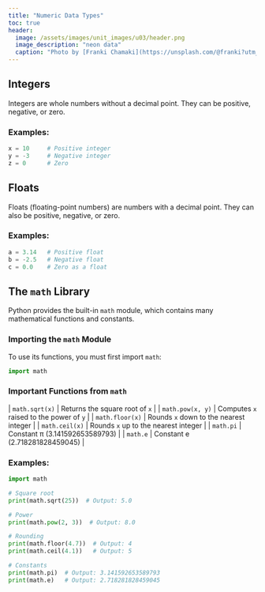 ```yaml
---
title: "Numeric Data Types"
toc: true
header:
  image: /assets/images/unit_images/u03/header.png
  image_description: "neon data"
  caption: "Photo by [Franki Chamaki](https://unsplash.com/@franki?utm_source=unsplash&amp;utm_medium=referral&amp;utm_content=creditCopyText) [from unsplash](https://unsplash.com/s/photos/data?utm_source=unsplash&amp;utm_medium=referral&amp;utm_content=creditCopyText)"
---
```


<!--more-->

## Integers
Integers are whole numbers without a decimal point. They can be positive, negative, or zero. 

### Examples:
```python
x = 10     # Positive integer
y = -3     # Negative integer
z = 0      # Zero
```

## Floats
Floats (floating-point numbers) are numbers with a decimal point. They can also be positive, negative, or zero.

### Examples:
```python
a = 3.14   # Positive float
b = -2.5   # Negative float
c = 0.0    # Zero as a float
```

## The `math` Library
Python provides the built-in `math` module, which contains many mathematical functions and constants.

### Importing the `math` Module
To use its functions, you must first import `math`:

```python
import math
```

### Important Functions from `math`

| `math.sqrt(x)` | Returns the square root of `x` |
| `math.pow(x, y)` | Computes `x` raised to the power of `y` |
| `math.floor(x)` | Rounds `x` down to the nearest integer |
| `math.ceil(x)` | Rounds `x` up to the nearest integer |
| `math.pi` | Constant π (3.141592653589793) |
| `math.e` | Constant e (2.718281828459045) |

### Examples:
```python
import math

# Square root
print(math.sqrt(25))  # Output: 5.0

# Power
print(math.pow(2, 3))  # Output: 8.0

# Rounding
print(math.floor(4.7))  # Output: 4
print(math.ceil(4.1))   # Output: 5

# Constants
print(math.pi)  # Output: 3.141592653589793
print(math.e)   # Output: 2.718281828459045
```

